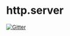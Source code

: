 # http.server

[![Gitter](https://badges.gitter.im/Join%20Chat.svg)](https://gitter.im/blackdoor/http.server?utm_source=badge&utm_medium=badge&utm_campaign=pr-badge&utm_content=badge)